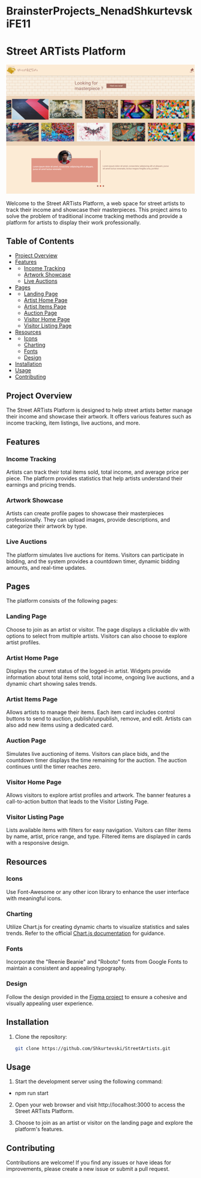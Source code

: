# BrainsterProjects_NenadShkurtevskiFE11

# Street ARTists Platform

<img src="./street_artists/static/images/street-artists.png">

Welcome to the Street ARTists Platform, a web space for street artists to track their income and showcase their masterpieces. This project aims to solve the problem of traditional income tracking methods and provide a platform for artists to display their work professionally.

## Table of Contents

- [Project Overview](#project-overview)
- [Features](#features)
- - [Income Tracking](#income-tracking)
  - [Artwork Showcase](#artwork-showcase)
  - [Live Auctions](#live-auctions)
- [Pages](#pages)
- - [Landing Page](#landing-page)
  - [Artist Home Page](#artist-home-page)
  - [Artist Items Page](#artist-items-page)
  - [Auction Page](#auction-page)
  - [Visitor Home Page](#visitor-home-page)
  - [Visitor Listing Page](#visitor-listing-page)
- [Resources](#resources)
- - [Icons](#icons)
  - [Charting](#charting)
  - [Fonts](#fonts)
  - [Design](#design)
- [Installation](#installation)
- [Usage](#usage)
- [Contributing](#contributing)

## Project Overview

The Street ARTists Platform is designed to help street artists better manage their income and showcase their artwork. It offers various features such as income tracking, item listings, live auctions, and more.

## Features

### Income Tracking

Artists can track their total items sold, total income, and average price per piece. The platform provides statistics that help artists understand their earnings and pricing trends.

### Artwork Showcase

Artists can create profile pages to showcase their masterpieces professionally. They can upload images, provide descriptions, and categorize their artwork by type.

### Live Auctions

The platform simulates live auctions for items. Visitors can participate in bidding, and the system provides a countdown timer, dynamic bidding amounts, and real-time updates.

## Pages

The platform consists of the following pages:

### Landing Page

Choose to join as an artist or visitor. The page displays a clickable div with options to select from multiple artists. Visitors can also choose to explore artist profiles.

### Artist Home Page

Displays the current status of the logged-in artist. Widgets provide information about total items sold, total income, ongoing live auctions, and a dynamic chart showing sales trends.

### Artist Items Page

Allows artists to manage their items. Each item card includes control buttons to send to auction, publish/unpublish, remove, and edit. Artists can also add new items using a dedicated card.

### Auction Page

Simulates live auctioning of items. Visitors can place bids, and the countdown timer displays the time remaining for the auction. The auction continues until the timer reaches zero.

### Visitor Home Page

Allows visitors to explore artist profiles and artwork. The banner features a call-to-action button that leads to the Visitor Listing Page.

### Visitor Listing Page

Lists available items with filters for easy navigation. Visitors can filter items by name, artist, price range, and type. Filtered items are displayed in cards with a responsive design.

## Resources

### Icons

Use Font-Awesome or any other icon library to enhance the user interface with meaningful icons.

### Charting

Utilize Chart.js for creating dynamic charts to visualize statistics and sales trends. Refer to the official [Chart.js documentation](https://www.chartjs.org/docs/latest/getting-started/) for guidance.

### Fonts

Incorporate the "Reenie Beanie" and "Roboto" fonts from Google Fonts to maintain a consistent and appealing typography.

### Design

Follow the design provided in the [Figma project](https://www.figma.com/file/4Ds1F0I8h5N76XWw6nUK9P/Figma-Basics?node-id=103%3A40) to ensure a cohesive and visually appealing user experience.

## Installation

1. Clone the repository:
   ```sh
   git clone https://github.com/Shkurtevski/StreetArtists.git
   ```

## Usage

1. Start the development server using the following command:

- npm run start

2. Open your web browser and visit http://localhost:3000 to access the Street ARTists Platform.

3. Choose to join as an artist or visitor on the landing page and explore the platform's features.

## Contributing

Contributions are welcome! If you find any issues or have ideas for improvements, please create a new issue or submit a pull request.

